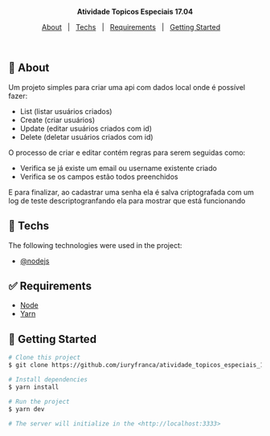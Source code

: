 <p align="center">
  <strong>Atividade Topicos Especiais 17.04</strong>
</p>

<p align="center">
  <a href="#dart-about">About</a> &#xa0; | &#xa0; 
  <a href="#rocket-techs">Techs</a> &#xa0; | &#xa0;
  <a href="#white_check_mark-requirements">Requirements</a> &#xa0; | &#xa0;
  <a href="#checkered_flag-getting-started">Getting Started</a> &#xa0; &#xa0;
</p>

<br>

## :dart: About

Um projeto simples para criar uma api com dados local onde é possível fazer:
- List (listar usuários criados)
- Create (criar usuários)
- Update (editar usuários criados com id)
- Delete (deletar usuários criados com id)

O processo de criar e editar contém regras para serem seguidas como:
- Verifica se já existe um email ou username existente criado
- Verifica se os campos estão todos preenchidos

E para finalizar, ao cadastrar uma senha ela é salva criptografada com um log de teste descriptogranfando ela para mostrar que está funcionando
    
## :rocket: Techs

The following technologies were used in the project:

- [@nodejs](https://nodejs.org/pt-br)

## :white_check_mark: Requirements

- [Node](https://nodejs.org/en/)
- [Yarn](https://yarnpkg.com/lang/en/)

## :checkered_flag: Getting Started

```bash
# Clone this project
$ git clone https://github.com/iuryfranca/atividade_topicos_especiais_17.04.git

# Install dependencies
$ yarn install

# Run the project
$ yarn dev

# The server will initialize in the <http://localhost:3333>
```
